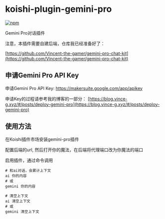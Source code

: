 # koishi-plugin-gemini-pro

[![npm](https://img.shields.io/npm/v/koishi-plugin-gemini-pro?style=flat-square)](https://www.npmjs.com/package/koishi-plugin-gemini-pro)

Gemini Pro对话插件

注意，本插件需要自建后端，仓库我已经准备好了：

[https://github.com/Vincent-the-gamer/gemini-pro-chat-kit](https://github.com/Vincent-the-gamer/gemini-pro-chat-kit)

## 申请Gemini Pro API Key

申请Gemini Pro API Key: https://makersuite.google.com/app/apikey

申请Key的过程请参考我的博客的一部分：
[https://blog.vince-g.xyz/#/posts/deploy-gemini-pro](https://blog.vince-g.xyz/#/posts/deploy-gemini-pro)

## 使用方法
在Koishi插件市场安装gemini-pro插件

配置后端的url, 然后打开你的魔法，在后端将代理端口改为你魔法的端口

启用插件，通过命令调用
```shell
# 和ai对话，会累计上下文
ai 你的内容 
# 或
gemini 你的内容

# 清空上下文
ai 清空上下文
# 或
gemini 清空上下文
```